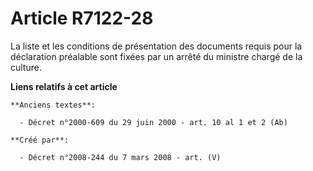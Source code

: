 # Article R7122-28

La liste et les conditions de présentation des documents requis pour la déclaration préalable sont fixées par un arrêté du
ministre chargé de la culture.

**Liens relatifs à cet article**

	**Anciens textes**:

	  - Décret n°2000-609 du 29 juin 2000 - art. 10 al 1 et 2 (Ab)

	**Créé par**:

	  - Décret n°2008-244 du 7 mars 2008 - art. (V)
